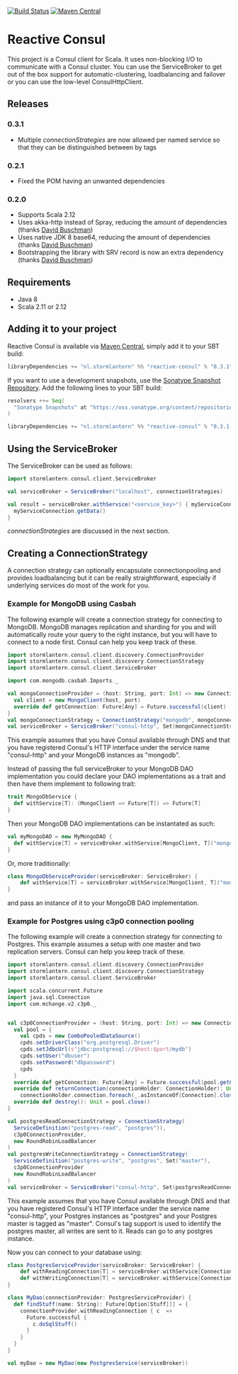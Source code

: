 [![Build Status](https://travis-ci.org/dlouwers/reactive-consul.svg?branch=master)](https://travis-ci.org/dlouwers/reactive-consul)
[![Maven Central](https://img.shields.io/maven-central/v/nl.stormlantern/reactive-consul_2.11.svg)](https://maven-badges.herokuapp.com/maven-central/nl.stormlantern/reactive-consul)

# Reactive Consul
This project is a Consul client for Scala. It uses non-blocking I/O to communicate with a Consul cluster. You can use
the ServiceBroker to get out of the box support for automatic-clustering, loadbalancing and failover or you can use
the low-level ConsulHttpClient.


## Releases

### 0.3.1

* Multiple _connectionStrategies_ are now allowed per named service so that they can be distinguished between by tags

### 0.2.1

* Fixed the POM having an unwanted dependencies

### 0.2.0

* Supports Scala 2.12
* Uses akka-http instead of Spray, reducing the amount of dependencies (thanks [David Buschman](https://github.com/dbuschman7))
* Uses native JDK 8 base64, reducing the amount of dependencies (thanks [David Buschman](https://github.com/dbuschman7))
* Bootstrapping the library with SRV record is now an extra dependency (thanks [David Buschman](https://github.com/dbuschman7)) 

## Requirements

* Java 8
* Scala 2.11 or 2.12

## Adding it to your project
Reactive Consul is available via [Maven Central](https://search.maven.org/), simply add it to your SBT build:

```scala
libraryDependencies += "nl.stormlantern" %% "reactive-consul" % "0.3.1"
```

If you want to use a development snapshots, use the 
[Sonatype Snapshot Repository](https://oss.sonatype.org/content/repositories/snapshots/nl/stormlantern/). Add the
following lines to your SBT build:
```scala
resolvers ++= Seq(
  "Sonatype Snapshots" at "https://oss.sonatype.org/content/repositories/snapshots/"
)

libraryDependencies += "nl.stormlantern" %% "reactive-consul" % "0.3.1-SNAPSHOT"
```

## Using the ServiceBroker
The ServiceBroker can be used as follows:

```scala
import stormlantern.consul.client.ServiceBroker

val serviceBroker = ServiceBroker("localhost", connectionStrategies)

val result = serviceBroker.withService("<service_key>") { myServiceConnection =>
  myServiceConnection.getData()
}
```

_connectionStrategies_ are discussed in the next section.

## Creating a ConnectionStrategy
A connection strategy can optionally encapsulate connectionpooling and provides loadbalancing but it can be really 
straightforward, especially if underlying services do most of the work for you. 

### Example for MongoDB using Casbah
The following example will create a connection strategy for connecting to MongoDB. MongoDB manages replication and 
sharding for you and will automatically route your query to the right instance, but you will have to connect to a node 
first. Consul can help you keep track of these.

```scala
import stormlantern.consul.client.discovery.ConnectionProvider
import stormlantern.consul.client.discovery.ConnectionStrategy
import stormlantern.consul.client.ServiceBroker

import com.mongodb.casbah.Imports._

val mongoConnectionProvider = (host: String, port: Int) => new ConnectionProvider {
  val client = new MongoClient(host, port)
  override def getConnection: Future[Any] = Future.successful(client)
}
val mongoConnectionStrategy = ConnectionStrategy("mongodb", mongoConnectionProvider)
val serviceBroker = ServiceBroker("consul-http", Set(mongoConnectionStrategy))
```

This example assumes that you have Consul available through DNS and that you have registered Consul's HTTP interface
under the service name "consul-http" and your MongoDB instances as "mongodb".

Instead of passing the full serviceBroker to your MongoDB DAO implementation you could declare your DAO implementations
as a trait and then have them implement to following trait:

```scala
trait MongoDbService {  
  def withService[T]: (MongoClient => Future[T]) => Future[T] 
}
```

Then your MongoDB DAO implementations can be instantated as such:

```scala
val myMongoDAO = new MyMongoDAO {
  def withService[T] = serviceBroker.withService[MongoClient, T]("mongodb")     
}
```

Or, more traditionally:

```scala
class MongoDbServiceProvider(serviceBroker: ServiceBroker) {
    def withService[T] = serviceBroker.withService[MongoClient, T]("mongodb")
}
```

and pass an instance of it to your MongoDB DAO implementation.

### Example for Postgres using c3p0 connection pooling
The following example will create a connection strategy for connecting to Postgres. This example assumes a setup with
one master and two replication servers. Consul can help you keep track of these.

```scala
import stormlantern.consul.client.discovery.ConnectionProvider
import stormlantern.consul.client.discovery.ConnectionStrategy
import stormlantern.consul.client.ServiceBroker

import scala.concurrent.Future
import java.sql.Connection
import com.mchange.v2.c3p0._


val c3p0ConnectionProvider = (host: String, port: Int) => new ConnectionProvider {
  val pool = {
    val cpds = new ComboPooledDataSource()
    cpds.setDriverClass("org.postgresql.Driver")            
    cpds.setJdbcUrl(s"jdbc:postgresql://$host:$port/mydb")
    cpds.setUser("dbuser")                                  
    cpds.setPassword("dbpassword")
    cpds
  }
  override def getConnection: Future[Any] = Future.successful(pool.getConnection())
  override def returnConnection(connectionHolder: ConnectionHolder): Unit = 
    connectionHolder.connection.foreach(_.asInstanceOf[Connection].close())
  override def destroy(): Unit = pool.close()
}

val postgresReadConnectionStrategy = ConnectionStrategy(
  ServiceDefinition("postgres-read", "postgres")), 
  c3p0ConnectionProvider,
  new RoundRobinLoadBalancer
)
val postgresWriteConnectionStrategy = ConnectionStrategy(
  ServiceDefinition("postgres-write", "postgres", Set("master"), 
  c3p0ConnectionProvider
  new RoundRobinLoadBalancer  
)
val serviceBroker = ServiceBroker("consul-http", Set(postgresReadConnectionStrategy, postgresWriteConnectionStrategy))
```

This example assumes that you have Consul available through DNS and that you have registered Consul's HTTP interface
under the service name "consul-http", your Postgres instances as "postgres" and your Postgres master is tagged as "master".
Consul's tag support is used to identify the postgres master, all writes are sent to it. Reads can go to any postgres instance.

Now you can connect to your database using:

```scala
class PostgresServiceProvider(serviceBroker: ServiceBroker) {
    def withReadingConnection[T] = serviceBroker.withService[Connection, T]("postgres")
    def withWritingConnection[T] = serviceBroker.withService[Connection, T]("postgres-master")
}

class MyDao(connectionProvider: PostgresServiceProvider) {
  def findStuff(name: String): Future[Option[Stuff]]] = {
    connectionProvider.withReadingConnection { c  =>
      Future.successful {
        c.doSqlStuff()
      }
    }
  }
}

val myDao = new MyDao(new PostgresService(serviceBroker))
```
